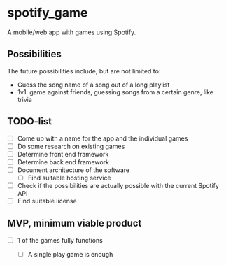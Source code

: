 # spotify_game
A mobile/web app with games using Spotify.

## Possibilities
The future possibilities include, but are not limited to:

 - Guess the song name of a song out of a long playlist
 - 1v1. game against friends, guessing songs from a certain genre, like trivia

## TODO-list
 - [ ] Come up with a name for the app and the individual games
 - [ ] Do some research on existing games
 - [ ] Determine front end framework
 - [ ] Determine back end framework
 - [ ] Document architecture of the software
    - [ ] Find suitable hosting service
 - [ ] Check if the possibilities are actually possible with the current Spotify API
  - [ ] Find suitable license

## MVP, minimum viable product
 - [ ] 1 of the games fully functions
    - [ ] A single play game is enough

